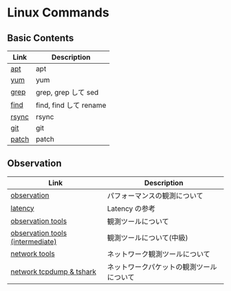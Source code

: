 # Linux Commands

## Basic Contents

| Link              | Description            |
| ----------------- | ---------------------- |
| [apt](apt.md)     | apt                    |
| [yum](yum.md)     | yum                    |
| [grep](grep.md)   | grep, grep して sed    |
| [find](find.md)   | find, find して rename |
| [rsync](rsync.md) | rsync                  |
| [git](git.md)     | git                    |
| [patch](patch.md) | patch                  |

## Observation

| Link                                                                  | Description                              |
| --------------------------------------------------------------------- | ---------------------------------------- |
| [observation](observation.md)                                         | パフォーマンスの観測について             |
| [latency](observation_latency.md)                                     | Latency の参考                           |
| [observation tools](observation_tools_basic.md)                       | 観測ツールについて                       |
| [observation tools (intermediate)](observation_tools_intermediate.md) | 観測ツールについて(中級)                 |
| [network tools](network_tools.md)                                     | ネットワーク観測ツールについて           |
| [network tcpdump & tshark](network_tcpdump_tshark.md)                 | ネットワークパケットの観測ツールについて |
